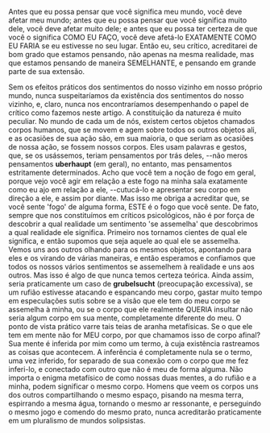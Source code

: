 Antes que eu possa pensar que você significa meu mundo, você deve afetar meu mundo; antes que eu possa pensar que você significa muito dele, você deve afetar muito dele; e antes que eu possa ter certeza de que você o significa COMO EU FAÇO, você deve afetá-lo EXATAMENTE COMO EU FARIA se eu estivesse no seu lugar. Então eu, seu crítico, acreditarei de bom grado que estamos pensando, não apenas na mesma realidade, mas que estamos pensando de maneira SEMELHANTE, e pensando em grande parte de sua extensão.

Sem os efeitos práticos dos sentimentos do nosso vizinho em nosso próprio mundo, nunca suspeitaríamos da existência dos sentimentos do nosso vizinho, e, claro, nunca nos encontraríamos desempenhando o papel de crítico como fazemos neste artigo. A constituição da natureza é muito peculiar. No mundo de cada um de nós, existem certos objetos chamados corpos humanos, que se movem e agem sobre todos os outros objetos ali, e as ocasiões de sua ação são, em sua maioria, o que seriam as ocasiões de nossa ação, se fossem nossos corpos. Eles usam palavras e gestos, que, se os usássemos, teriam pensamentos por trás deles, --não meros pensamentos **uberhaupt** (em geral), no entanto, mas pensamentos estritamente determinados. Acho que você tem a noção de fogo em geral, porque vejo você agir em relação a este fogo na minha sala exatamente como eu ajo em relação a ele, --cutucá-lo e apresentar seu corpo em direção a ele, e assim por diante. Mas isso me obriga a acreditar que, se você sente 'fogo' de alguma forma, ESTE é o fogo que você sente. De fato, sempre que nos constituímos em críticos psicológicos, não é por força de descobrir a qual realidade um sentimento 'se assemelha' que descobrimos a qual realidade ele significa. Primeiro nos tornamos cientes de qual ele significa, e então supomos que seja aquele ao qual ele se assemelha. Vemos uns aos outros olhando para os mesmos objetos, apontando para eles e os virando de várias maneiras, e então esperamos e confiamos que todos os nossos vários sentimentos se assemelhem à realidade e uns aos outros. Mas isso é algo de que nunca temos certeza teórica. Ainda assim, seria praticamente um caso de **grubelsucht** (preocupação excessiva), se um rufião estivesse atacando e espancando meu corpo, gastar muito tempo em especulações sutis sobre se a visão que ele tem do meu corpo se assemelha à minha, ou se o corpo que ele realmente QUERIA insultar não seria algum corpo em sua mente, completamente diferente do meu. O ponto de vista prático varre tais teias de aranha metafísicas. Se o que ele tem em mente não for MEU corpo, por que chamamos isso de corpo afinal? Sua mente é inferida por mim como um termo, à cuja existência rastreamos as coisas que acontecem. A inferência é completamente nula se o termo, uma vez inferido, for separado de sua conexão com o corpo que me fez inferi-lo, e conectado com outro que não é meu de forma alguma. Não importa o enigma metafísico de como nossas duas mentes, a do rufião e a minha, podem significar o mesmo corpo. Homens que veem os corpos uns dos outros compartilhando o mesmo espaço, pisando na mesma terra, espirrando a mesma água, tornando o mesmo ar ressonante, e perseguindo o mesmo jogo e comendo do mesmo prato, nunca acreditarão praticamente em um pluralismo de mundos solipsistas.